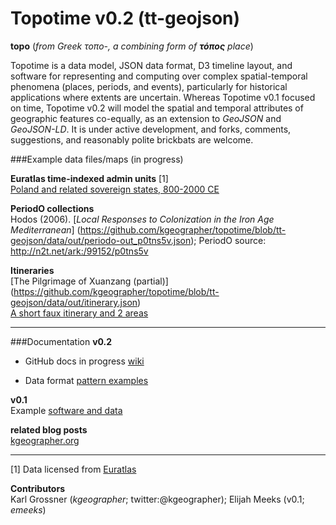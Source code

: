 Topotime v0.2 (tt-geojson)
==========================

__topo__ (_from Greek τοπο-, a combining form of **τόπος** place_)

Topotime is a data model, JSON data format, D3 timeline layout, and software for representing and computing over complex spatial-temporal phenomena (places, periods, and events), particularly for historical applications where extents are uncertain. Whereas Topotime v0.1 focused on time, Topotime v0.2 will model the spatial and temporal attributes of geographic features co-equally, as an extension to _GeoJSON_ and _GeoJSON-LD_. It is under active development, and forks, comments, suggestions, and reasonably polite brickbats are welcome.

###Example data files/maps (in progress)

**Euratlas time-indexed admin units** [1]  
[Poland and related sovereign states, 800-2000 CE](https://github.com/kgeographer/topotime/blob/tt-geojson/data/out/tt-euro_poland.geojson.json)  

**PeriodO collections**  
Hodos (2006). [_Local Responses to Colonization in the Iron Age Mediterranean_] (https://github.com/kgeographer/topotime/blob/tt-geojson/data/out/periodo-out_p0tns5v.json); PeriodO source: http://n2t.net/ark:/99152/p0tns5v


**Itineraries**  
[The Pilgrimage of Xuanzang (partial)] (https://github.com/kgeographer/topotime/blob/tt-geojson/data/out/itinerary.json)  
[A short faux itinerary and 2 areas](https://github.com/kgeographer/topotime/blob/tt-geojson/data/out/multi-type.json)  


____________
###Documentation
**v0.2**  

- GitHub docs in progress [wiki](https://github.com/kgeographer/topotime/wiki)

- Data format [pattern examples](https://github.com/kgeographer/topotime/blob/tt-geojson/spec-outlines.txt)

**v0.1**  
Example [software and data](http://dh.stanford.edu/topotime)

**related blog posts**  
[kgeographer.org](http://kgeographer.com/wp/category/time/topotime/)

____________
[1] Data licensed from [Euratlas](http://www.euratlas.net/history/europe/) 

**Contributors**   
Karl Grossner (*kgeographer*; twitter:@kgeographer); Elijah Meeks (v0.1; *emeeks*)

